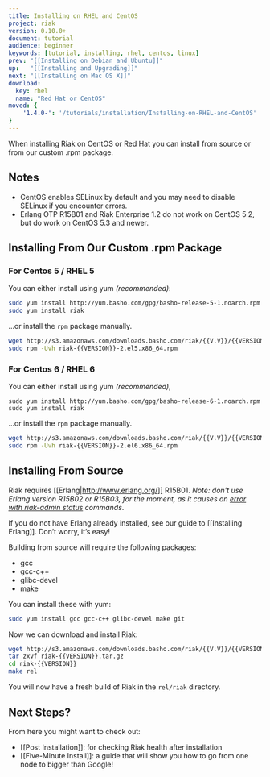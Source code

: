 ```yaml
---
title: Installing on RHEL and CentOS
project: riak
version: 0.10.0+
document: tutorial
audience: beginner
keywords: [tutorial, installing, rhel, centos, linux]
prev: "[[Installing on Debian and Ubuntu]]"
up:   "[[Installing and Upgrading]]"
next: "[[Installing on Mac OS X]]"
download:
  key: rhel
  name: "Red Hat or CentOS"
moved: {
    '1.4.0-': '/tutorials/installation/Installing-on-RHEL-and-CentOS'
}
---
```


When installing Riak on CentOS or Red Hat you can install from source or from our custom .rpm package.

## Notes

* CentOS enables SELinux by default and you may need to disable SELinux if you encounter errors.
* Erlang OTP R15B01 and Riak Enterprise 1.2 do not work on CentOS 5.2, but do work on CentOS 5.3 and newer.

## Installing From Our Custom .rpm Package

### For Centos 5 / RHEL 5

You can either install using yum *(recommended)*:

```bash
sudo yum install http://yum.basho.com/gpg/basho-release-5-1.noarch.rpm
sudo yum install riak
```

...or install the `rpm` package manually.

```bash
wget http://s3.amazonaws.com/downloads.basho.com/riak/{{V.V}}/{{VERSION}}/rhel/5/riak-{{VERSION}}-2.el5.x86_64.rpm
sudo rpm -Uvh riak-{{VERSION}}-2.el5.x86_64.rpm
```

### For Centos 6 / RHEL 6

You can either install using yum *(recommended)*,

```
sudo yum install http://yum.basho.com/gpg/basho-release-6-1.noarch.rpm
sudo yum install riak
```

...or install the `rpm` package manually.

```bash
wget http://s3.amazonaws.com/downloads.basho.com/riak/{{V.V}}/{{VERSION}}/rhel/6/riak-{{VERSION}}-2.el6.x86_64.rpm
sudo rpm -Uvh riak-{{VERSION}}-2.el6.x86_64.rpm
```

## Installing From Source

Riak requires [[Erlang|http://www.erlang.org/]] R15B01. *Note: don't use Erlang version R15B02 or R15B03, for the moment, as it causes an [error with riak-admin status](https://github.com/basho/riak/issues/227) commands*.

If you do not have Erlang already installed, see our guide to [[Installing Erlang]]. Don’t worry, it’s easy!

Building from source will require the following packages:

* gcc
* gcc-c++
* glibc-devel
* make

You can install these with yum:

```bash
sudo yum install gcc gcc-c++ glibc-devel make git
```

Now we can download and install Riak:

```bash
wget http://s3.amazonaws.com/downloads.basho.com/riak/{{V.V}}/{{VERSION}}/riak-{{VERSION}}.tar.gz
tar zxvf riak-{{VERSION}}.tar.gz
cd riak-{{VERSION}}
make rel
```

You will now have a fresh build of Riak in the `rel/riak` directory.

## Next Steps?

From here you might want to check out:

* [[Post Installation]]: for checking Riak health after installation
* [[Five-Minute Install]]: a guide that will show you how to go from one node to bigger than Google!

